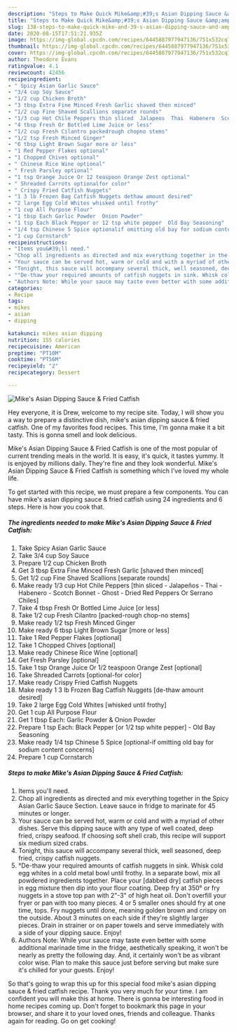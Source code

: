 ```yaml
---
description: "Steps to Make Quick Mike&amp;#39;s Asian Dipping Sauce &amp;amp; Fried Catfish"
title: "Steps to Make Quick Mike&amp;#39;s Asian Dipping Sauce &amp;amp; Fried Catfish"
slug: 138-steps-to-make-quick-mike-and-39-s-asian-dipping-sauce-and-amp-fried-catfish
date: 2020-08-15T17:51:21.935Z
image: https://img-global.cpcdn.com/recipes/6445887977947136/751x532cq70/mikes-asian-dipping-sauce-fried-catfish-recipe-main-photo.jpg
thumbnail: https://img-global.cpcdn.com/recipes/6445887977947136/751x532cq70/mikes-asian-dipping-sauce-fried-catfish-recipe-main-photo.jpg
cover: https://img-global.cpcdn.com/recipes/6445887977947136/751x532cq70/mikes-asian-dipping-sauce-fried-catfish-recipe-main-photo.jpg
author: Theodore Evans
ratingvalue: 4.1
reviewcount: 42456
recipeingredient:
- " Spicy Asian Garlic Sauce"
- "3/4 cup Soy Sauce"
- "1/2 cup Chicken Broth"
- "3 tbsp Extra Fine Minced Fresh Garlic shaved then minced"
- "1/2 cup Fine Shaved Scallions separate rounds"
- "1/3 cup Hot Chile Peppers thin sliced  Jalapeos  Thai  Habenero  Scotch Bonnet  Ghost  Dried Red Peppers Or Serrano Chiles"
- "4 tbsp Fresh Or Bottled Lime Juice or less"
- "1/2 cup Fresh Cilantro packedrough chopno stems"
- "1/2 tsp Fresh Minced Ginger"
- "6 tbsp Light Brown Sugar more or less"
- "1 Red Pepper Flakes optional"
- "1 Chopped Chives optional"
- " Chinese Rice Wine optional"
- " Fresh Parsley optional"
- "1 tsp Orange Juice Or 12 teaspoon Orange Zest optional"
- " Shreaded Carrots optionalfor color"
- " Crispy Fried Catfish Nuggets"
- "1 3 lb Frozen Bag Catfish Nuggets dethaw amount desired"
- "2 large Egg Cold Whites whisked until frothy"
- "1 cup All Purpose Flour"
- "1 tbsp Each Garlic Powder  Onion Powder"
- "1 tsp Each Black Pepper or 12 tsp white pepper  Old Bay Seasoning"
- "1/4 tsp Chinese 5 Spice optionalif omitting old bay for sodium content concerns"
- "1 cup Cornstarch"
recipeinstructions:
- "Items you&#39;ll need."
- "Chop all ingredients as directed and mix everything together in the Spicy Asian Garlic Sauce Section. Leave sauce in fridge to marinate for 45 minutes or longer."
- "Your sauce can be served hot, warm or cold and with a myriad of other dishes. Serve this dipping sauce with any type of well coated, deep fried, crispy seafood. If choosing soft shell crab, this recipe will support six medium sized crabs."
- "Tonight, this sauce will accompany several thick, well seasoned, deep fried, crispy catfish nuggets."
- "°De-thaw your required amounts of catfish nuggets in sink. Whisk cold egg whites in a cold metal bowl until frothy. In a separate bowl, mix all powdered ingredients together. Place your [dabbed dry] catfish pieces in egg mixture then dip into your flour coating. Deep fry at 350° or fry nuggets in a stove top pan with 2&#34;-3&#34; of high heat oil. Don&#39;t overfill your fryer or pan with too many pieces. 4 or 5 smaller ones should fry at one time, tops. Fry nuggets until done, meaning golden brown and crispy on the outside. About 3 minutes on each side if they&#39;re slightly larger pieces. Drain in strainer or on paper towels and serve immediately with a side of your dipping sauce. Enjoy!"
- "Authors Note: While your sauce may taste even better with some additional marinade time in the fridge, aesthetically speaking, it won&#39;t be nearly as pretty the following day. And, it certainly won&#39;t be as vibrant color wise. Plan to make this sauce just before serving but make sure it&#39;s chilled for your guests. Enjoy!"
categories:
- Recipe
tags:
- mikes
- asian
- dipping

katakunci: mikes asian dipping 
nutrition: 155 calories
recipecuisine: American
preptime: "PT10M"
cooktime: "PT56M"
recipeyield: "2"
recipecategory: Dessert

---
```



![Mike&#39;s Asian Dipping Sauce &amp; Fried Catfish](https://img-global.cpcdn.com/recipes/6445887977947136/751x532cq70/mikes-asian-dipping-sauce-fried-catfish-recipe-main-photo.jpg)

Hey everyone, it is Drew, welcome to my recipe site. Today, I will show you a way to prepare a distinctive dish, mike&#39;s asian dipping sauce &amp; fried catfish. One of my favorites food recipes. This time, I'm gonna make it a bit tasty. This is gonna smell and look delicious.



Mike&#39;s Asian Dipping Sauce &amp; Fried Catfish is one of the most popular of current trending meals in the world. It is easy, it's quick, it tastes yummy. It is enjoyed by millions daily. They're fine and they look wonderful. Mike&#39;s Asian Dipping Sauce &amp; Fried Catfish is something which I've loved my whole life.


To get started with this recipe, we must prepare a few components. You can have mike&#39;s asian dipping sauce &amp; fried catfish using 24 ingredients and 6 steps. Here is how you cook that.

<!--inarticleads1-->

##### The ingredients needed to make Mike&#39;s Asian Dipping Sauce &amp; Fried Catfish:

1. Take  Spicy Asian Garlic Sauce
1. Take 3/4 cup Soy Sauce
1. Prepare 1/2 cup Chicken Broth
1. Get 3 tbsp Extra Fine Minced Fresh Garlic [shaved then minced]
1. Get 1/2 cup Fine Shaved Scallions [separate rounds]
1. Make ready 1/3 cup Hot Chile Peppers [thin sliced - Jalapeños - Thai - Habenero - Scotch Bonnet - Ghost - Dried Red Peppers Or Serrano Chiles]
1. Take 4 tbsp Fresh Or Bottled Lime Juice [or less]
1. Take 1/2 cup Fresh Cilantro [packed-rough chop-no stems]
1. Make ready 1/2 tsp Fresh Minced Ginger
1. Make ready 6 tbsp Light Brown Sugar [more or less]
1. Take 1 Red Pepper Flakes [optional]
1. Take 1 Chopped Chives [optional]
1. Make ready  Chinese Rice Wine [optional]
1. Get  Fresh Parsley [optional]
1. Take 1 tsp Orange Juice Or 1/2 teaspoon Orange Zest [optional]
1. Take  Shreaded Carrots [optional-for color]
1. Make ready  Crispy Fried Catfish Nuggets
1. Make ready 1 3 lb Frozen Bag Catfish Nuggets [de-thaw amount desired]
1. Take 2 large Egg Cold Whites [whisked until frothy]
1. Get 1 cup All Purpose Flour
1. Get 1 tbsp Each: Garlic Powder &amp; Onion Powder
1. Prepare 1 tsp Each: Black Pepper [or 1/2 tsp white pepper] - Old Bay Seasoning
1. Make ready 1/4 tsp Chinese 5 Spice [optional-if omitting old bay for sodium content concerns]
1. Prepare 1 cup Cornstarch




<!--inarticleads2-->

##### Steps to make Mike&#39;s Asian Dipping Sauce &amp; Fried Catfish:

1. Items you&#39;ll need.
1. Chop all ingredients as directed and mix everything together in the Spicy Asian Garlic Sauce Section. Leave sauce in fridge to marinate for 45 minutes or longer.
1. Your sauce can be served hot, warm or cold and with a myriad of other dishes. Serve this dipping sauce with any type of well coated, deep fried, crispy seafood. If choosing soft shell crab, this recipe will support six medium sized crabs.
1. Tonight, this sauce will accompany several thick, well seasoned, deep fried, crispy catfish nuggets.
1. °De-thaw your required amounts of catfish nuggets in sink. Whisk cold egg whites in a cold metal bowl until frothy. In a separate bowl, mix all powdered ingredients together. Place your [dabbed dry] catfish pieces in egg mixture then dip into your flour coating. Deep fry at 350° or fry nuggets in a stove top pan with 2&#34;-3&#34; of high heat oil. Don&#39;t overfill your fryer or pan with too many pieces. 4 or 5 smaller ones should fry at one time, tops. Fry nuggets until done, meaning golden brown and crispy on the outside. About 3 minutes on each side if they&#39;re slightly larger pieces. Drain in strainer or on paper towels and serve immediately with a side of your dipping sauce. Enjoy!
1. Authors Note: While your sauce may taste even better with some additional marinade time in the fridge, aesthetically speaking, it won&#39;t be nearly as pretty the following day. And, it certainly won&#39;t be as vibrant color wise. Plan to make this sauce just before serving but make sure it&#39;s chilled for your guests. Enjoy!




So that's going to wrap this up for this special food mike&#39;s asian dipping sauce &amp; fried catfish recipe. Thank you very much for your time. I am confident you will make this at home. There is gonna be interesting food in home recipes coming up. Don't forget to bookmark this page in your browser, and share it to your loved ones, friends and colleague. Thanks again for reading. Go on get cooking!

